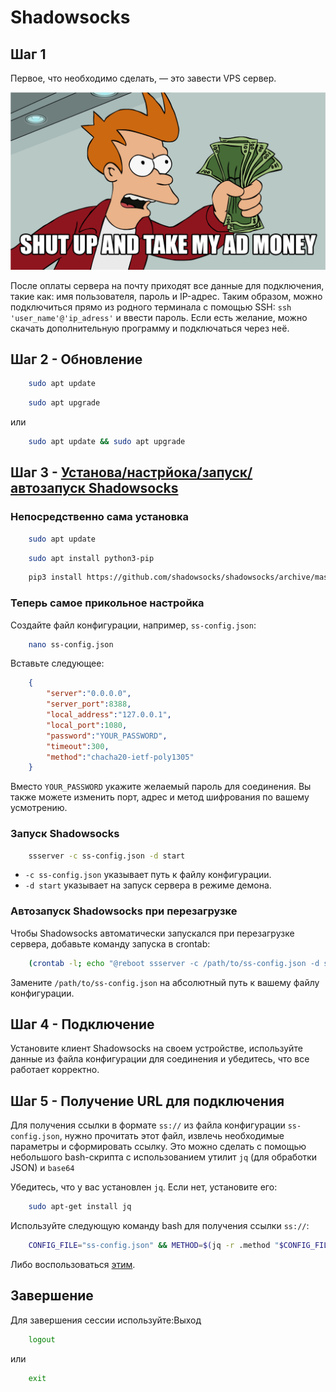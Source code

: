 # Shadowsocks

## Шаг 1

Первое, что необходимо сделать, — это завести VPS сервер.

![SHUT-UP-AND-TAKE-MY-MONEY](https://github.com/lllllll221/vpn/blob/master/misc/SHUT-UP-AND-TAKE-MY-MONEY.png)

После оплаты сервера на почту приходят все данные для подключения, такие как: имя пользователя, пароль и IP-адрес. Таким образом, можно подключиться прямо из родного терминала с помощью SSH: `ssh 'user_name'@'ip_adress'` и ввести пароль. Если есть желание, можно скачать дополнительную программу и подключаться через неё.

## Шаг 2 - Обновление

```bash
    sudo apt update
```

```bash
    sudo apt upgrade
```

или

```bash
    sudo apt update && sudo apt upgrade
```

## Шаг 3 - [Установа/настрйока/запуск/автозапуск Shadowsocks](https://github.com/lllllll221/vpn/blob/master/shadowsocks/setup.sh)

### Непосредственно сама установка

```bash
    sudo apt update
```
```bash
    sudo apt install python3-pip
```
```bash
    pip3 install https://github.com/shadowsocks/shadowsocks/archive/master.zip
```
### Теперь самое прикольное настройка

Создайте файл конфигурации, например, `ss-config.json`:

```bash
    nano ss-config.json
```

Вставьте следующее:

```json
    {
        "server":"0.0.0.0",
        "server_port":8388,
        "local_address":"127.0.0.1",
        "local_port":1080,
        "password":"YOUR_PASSWORD",
        "timeout":300,
        "method":"chacha20-ietf-poly1305"
    }
```

Вместо `YOUR_PASSWORD` укажите желаемый пароль для соединения. Вы также можете изменить порт, адрес и метод шифрования по вашему усмотрению.

### Запуск Shadowsocks

```bash
    ssserver -c ss-config.json -d start
```

+    `-c ss-config.json` указывает путь к файлу конфигурации.
+    `-d start` указывает на запуск сервера в режиме демона.

### Автозапуск Shadowsocks при перезагрузке

Чтобы Shadowsocks автоматически запускался при перезагрузке сервера, добавьте команду запуска в crontab:

```bash
    (crontab -l; echo "@reboot ssserver -c /path/to/ss-config.json -d start") | crontab -
```

Замените `/path/to/ss-config.json` на абсолютный путь к вашему файлу конфигурации.

## Шаг 4 - Подключение

Установите клиент Shadowsocks на своем устройстве, используйте данные из файла конфигурации для соединения и убедитесь, что все работает корректно.

## Шаг 5 - Получение URL для подключения

Для получения ссылки в формате `ss://` из файла конфигурации `ss-config.json`, нужно прочитать этот файл, извлечь необходимые параметры и сформировать ссылку. Это можно сделать с помощью небольшого bash-скрипта с использованием утилит `jq` (для обработки JSON) и `base64`

Убедитесь, что у вас установлен `jq`. Если нет, установите его:

```bash
    sudo apt-get install jq
```

Используйте следующую команду bash для получения ссылки `ss://`:

```bash
    CONFIG_FILE="ss-config.json" && METHOD=$(jq -r .method "$CONFIG_FILE") && PASSWORD=$(jq -r .password "$CONFIG_FILE") && SERVER=$(ip -o route get to 8.8.8.8 | sed -n 's/.*src \([0-9.]\+\).*/\1/p') && PORT=$(jq -r .server_port "$CONFIG_FILE") && SS_URL="ss://$(echo -n "$METHOD:$PASSWORD" | base64)@$SERVER:$PORT" && echo "$SS_URL"
```

Либо воспользоваться [этим](https://github.com/lllllll221/vpn/blob/master/outline/extract_url.sh).

## Завершение

Для завершения сессии используйте:Выход

```bash
    logout
```

или

```bash
    exit
```